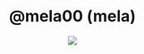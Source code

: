 <h1 align="center">@mela00 (mela)</h1>

<div align="center">
  <img src="https://discord.c99.nl/widget/theme-4/974087448458059847.png"></img>
</div>
